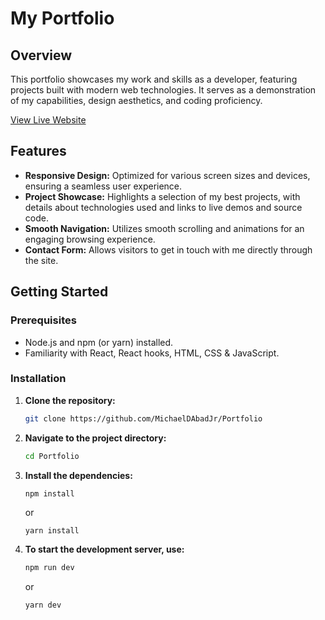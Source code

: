 # My Portfolio

## Overview

This portfolio showcases my work and skills as a developer, featuring projects built with modern web technologies. It serves as a demonstration of my capabilities, design aesthetics, and coding proficiency.

<a href="https://junmike.dev/" target="_blank">View Live Website</a>

## Features

- **Responsive Design:** Optimized for various screen sizes and devices, ensuring a seamless user experience.
- **Project Showcase:** Highlights a selection of my best projects, with details about technologies used and links to live demos and source code.
- **Smooth Navigation:** Utilizes smooth scrolling and animations for an engaging browsing experience.
- **Contact Form:** Allows visitors to get in touch with me directly through the site.

## Getting Started

### Prerequisites

- Node.js and npm (or yarn) installed.
- Familiarity with React, React hooks, HTML, CSS & JavaScript.

### Installation

1. **Clone the repository:**

   ```sh
   git clone https://github.com/MichaelDAbadJr/Portfolio
   ```

2. **Navigate to the project directory:**

   ```sh
   cd Portfolio
   ```

3. **Install the dependencies:**

   ```sh
   npm install
   ```

   or

   ```
   yarn install
   ```

4. **To start the development server, use:**
   ```sh
   npm run dev
   ```
   or
   ```
   yarn dev
   ```
